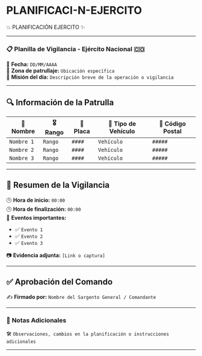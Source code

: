 # PLANIFICACI-N-EJERCITO
💥 PLANIFICACIÓN EJERCITO ✨


 

---

### 📋 **Planilla de Vigilancia - Ejército Nacional** 🇨🇴  

📅 **Fecha:** `DD/MM/AAAA`  
📍 **Zona de patrullaje:** `Ubicación específica`  
📝 **Misión del día:** `Descripción breve de la operación o vigilancia`  

---

## 🔍 **Información de la Patrulla**  

| 👤 **Nombre** | 🎖 **Rango** | 🔢 **Placa** | 🚗 **Tipo de Vehículo** | 📍 **Código Postal** |
|--------------|-------------|-------------|------------------|--------------|
| `Nombre 1`  | `Rango`     | `####`      | `Vehículo`       | `#####`      |
| `Nombre 2`  | `Rango`     | `####`      | `Vehículo`       | `#####`      |
| `Nombre 3`  | `Rango`     | `####`      | `Vehículo`       | `#####`      |

---

## 📢 **Resumen de la Vigilancia**  

🕒 **Hora de inicio:** `00:00`  
🕒 **Hora de finalización:** `00:00`  
📌 **Eventos importantes:**  
- ✅ `Evento 1`  
- ✅ `Evento 2`  
- ✅ `Evento 3`  

📷 **Evidencia adjunta:** `[Link o captura]`  

---

## ✅ **Aprobación del Comando**  

✍ **Firmado por:** `Nombre del Sargento General / Comandante`  

---

### 🔄 **Notas Adicionales**  
🛠️ `Observaciones, cambios en la planificación o instrucciones adicionales`  

---

